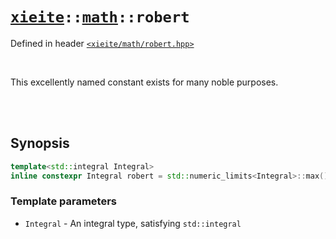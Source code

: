 # [`xieite`](../../README.md)`::`[`math`](../../docs/math.md)`::robert`
Defined in header [`<xieite/math/robert.hpp>`](../../include/xieite/math/robert.hpp)

<br/>

This excellently named constant exists for many noble purposes.

<br/><br/>

## Synopsis

```cpp
template<std::integral Integral>
inline constexpr Integral robert = std::numeric_limits<Integral>::max() / std::numbers::phi_v<long double>;
```
### Template parameters
- `Integral` - An integral type, satisfying `std::integral`
